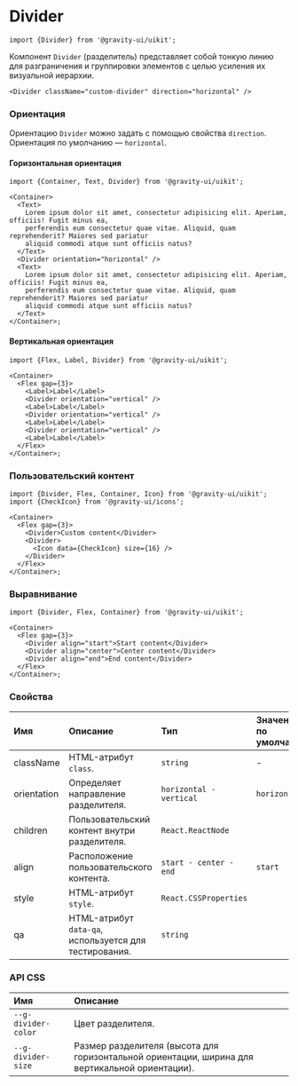 <!--GITHUB_BLOCK-->

# Divider

<!--/GITHUB_BLOCK-->

```tsx
import {Divider} from '@gravity-ui/uikit';
```

Компонент `Divider` (разделитель) представляет собой тонкую линию для разграничения и группировки элементов с целью усиления их визуальной иерархии.

```tsx
<Divider className="custom-divider" direction="horizontal" />
```

### Ориентация

Ориентацию `Divider` можно задать с помощью свойства `direction`. Ориентация по умолчанию — `horizontal`.

#### Горизонтальная ориентация

<!--LANDING_BLOCK

<ExampleBlock
  code={`
    <Container>
        <Text>
            Lorem ipsum dolor sit amet, consectetur adipisicing elit. Aperiam, officiis! Fugit minus ea,
            perferendis eum consectetur quae vitae. Aliquid, quam reprehenderit? Maiores sed pariatur
            aliquid commodi atque sunt officiis natus?
        </Text>
        <Divider direction="horizontal"/>
        <Text>
            Lorem ipsum dolor sit amet, consectetur adipisicing elit. Aperiam, officiis! Fugit minus ea,
            perferendis eum consectetur quae vitae. Aliquid, quam reprehenderit? Maiores sed pariatur
            aliquid commodi atque sunt officiis natus?
        </Text>
    </Container>
`}
>
    <UIKit.Container>
        <UIKit.Text>
            Lorem ipsum dolor sit amet, consectetur adipisicing elit. Aperiam, officiis! Fugit minus ea,
            perferendis eum consectetur quae vitae. Aliquid, quam reprehenderit? Maiores sed pariatur
            aliquid commodi atque sunt officiis natus?
        </UIKit.Text>
        <UIKit.Divider direction="horizontal"/>
        <UIKit.Text>
            Lorem ipsum dolor sit amet, consectetur adipisicing elit. Aperiam, officiis! Fugit minus ea,
            perferendis eum consectetur quae vitae. Aliquid, quam reprehenderit? Maiores sed pariatur
            aliquid commodi atque sunt officiis natus?
        </UIKit.Text>
    </UIKit.Container>
</ExampleBlock>

LANDING_BLOCK-->

<!--GITHUB_BLOCK-->

```tsx
import {Container, Text, Divider} from '@gravity-ui/uikit';

<Container>
  <Text>
    Lorem ipsum dolor sit amet, consectetur adipisicing elit. Aperiam, officiis! Fugit minus ea,
    perferendis eum consectetur quae vitae. Aliquid, quam reprehenderit? Maiores sed pariatur
    aliquid commodi atque sunt officiis natus?
  </Text>
  <Divider orientation="horizontal" />
  <Text>
    Lorem ipsum dolor sit amet, consectetur adipisicing elit. Aperiam, officiis! Fugit minus ea,
    perferendis eum consectetur quae vitae. Aliquid, quam reprehenderit? Maiores sed pariatur
    aliquid commodi atque sunt officiis natus?
  </Text>
</Container>;
```

<!--/GITHUB_BLOCK-->

#### Вертикальная ориентация

<!--LANDING_BLOCK

<ExampleBlock
    code={`
        <Container>
            <Flex gap={3}>
                <Label>Label</Label>
                <Divider orientation="vertical"/>
                <Label>Label</Label>
                <Divider orientation="vertical"/>
                <Label>Label</Label>
                <Divider orientation="vertical"/>
                <Label>Label</Label>
            </Flex>
        </Container>
    `}
>
    <UIKit.Container>
        <UIKit.Flex gap={3}>
            <UIKit.Label>Label</UIKit.Label>
            <UIKit.Divider orientation="vertical"/>
            <UIKit.Label>Label</UIKit.Label>
            <UIKit.Divider orientation="vertical"/>
            <UIKit.Label>Label</UIKit.Label>
            <UIKit.Divider orientation="vertical"/>
            <UIKit.Label>Label</UIKit.Label>
        </UIKit.Flex>
    </UIKit.Container>
</ExampleBlock>

LANDING_BLOCK-->

<!--GITHUB_BLOCK-->

```tsx
import {Flex, Label, Divider} from '@gravity-ui/uikit';

<Container>
  <Flex gap={3}>
    <Label>Label</Label>
    <Divider orientation="vertical" />
    <Label>Label</Label>
    <Divider orientation="vertical" />
    <Label>Label</Label>
    <Divider orientation="vertical" />
    <Label>Label</Label>
  </Flex>
</Container>;
```

<!--/GITHUB_BLOCK-->

### Пользовательский контент

<!--LANDING_BLOCK

<ExampleBlock
    code={`
        <Container>
            <Flex gap={3}>
                <Divider>Custom content</Divider>
                <Divider align="center">
                    <Icon data={CheckIcon} size={16} />
                </Divider>
            </Flex>
        </Container>
    `}
>
    <UIKit.Container>
        <UIKit.Flex gap={3}>
            <UIKit.Divider>Custom content</UIKit.Divider>
            <UIKit.Divider>
                <Icon data={CheckIcon} size={16} />
            </UIKit.Divider>
        </UIKit.Flex>
    </UIKit.Container>
</ExampleBlock>

LANDING_BLOCK-->

<!--GITHUB_BLOCK-->

```tsx
import {Divider, Flex, Container, Icon} from '@gravity-ui/uikit';
import {CheckIcon} from '@gravity-ui/icons';

<Container>
  <Flex gap={3}>
    <Divider>Custom content</Divider>
    <Divider>
      <Icon data={CheckIcon} size={16} />
    </Divider>
  </Flex>
</Container>;
```

<!--/GITHUB_BLOCK-->

### Выравнивание

<!--LANDING_BLOCK

<ExampleBlock
    code={`
        <Container>
            <Flex gap={3}>
                <Divider align="start">Start content</Divider>
                <Divider align="center">Center content</Divider>
                <Divider align="end">End content</Divider>
            </Flex>
        </Container>
    `}
>
    <UIKit.Container>
        <UIKit.Flex gap={3}>
            <UIKit.Divider align="start">Start content</UIKit.Divider>
            <UIKit.Divider align="center">Center content</UIKit.Divider>
            <UIKit.Divider align="end">End content</UIKit.Divider>
        </UIKit.Flex>
    </Container>
</ExampleBlock>

LANDING_BLOCK-->

<!--GITHUB_BLOCK-->

```tsx
import {Divider, Flex, Container} from '@gravity-ui/uikit';

<Container>
  <Flex gap={3}>
    <Divider align="start">Start content</Divider>
    <Divider align="center">Center content</Divider>
    <Divider align="end">End content</Divider>
  </Flex>
</Container>;
```

<!--/GITHUB_BLOCK-->

### Свойства

| Имя         | Описание                                               | Тип                     | Значение по умолчанию |
| :---------- | :----------------------------------------------------- | :---------------------- | :-------------------- |
| className   | HTML-атрибут `class`.                                  | `string`                | -                     |
| orientation | Определяет направление разделителя.                    | `horizontal - vertical` | `horizontal`          |
| children    | Пользовательский контент внутри разделителя.           | `React.ReactNode`       |                       |
| align       | Расположение пользовательского контента.               | `start - center - end`  | `start`               |
| style       | HTML-атрибут `style`.                                  | `React.CSSProperties`   |                       |
| qa          | HTML-атрибут `data-qa`, используется для тестирования. | `string`                |                       |

### API CSS

| Имя                 | Описание                                                                                                          |
| :------------------ | :---------------------------------------------------------------------------------------------------------------- |
| `--g-divider-color` | Цвет разделителя.                                                                                                 |
| `--g-divider-size`  | Размер разделителя (высота для горизонтальной ориентации, ширина для вертикальной ориентации).                   |
